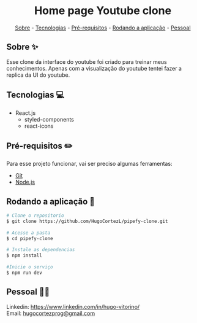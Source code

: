 <h1 align="center"> Home page Youtube clone</h1>

<p align="center">
    <a href="#sobre">Sobre</a>
    - <a href="#tecnologias">Tecnologias</a>
    - <a href="#pre">Pré-requisitos</a>
    - <a href="#rodando">Rodando a aplicação</a>
    - <a href="#pessoal">Pessoal</a>
</p>
 
<h2 id="sobre">Sobre ✨</h2>
 
Esse clone da interface do youtube foi criado para treinar meus conhecimentos. Apenas com a visualização do youtube tentei fazer a replica da UI do youtube.
 
<h2 id="tecnologias">Tecnologias 💻</h2>
 
- React.js
    - styled-components
    - react-icons
 
<h2 id="pre">Pré-requisitos ✏️</h2>
 
Para esse projeto funcionar, vai ser preciso algumas ferramentas:
* [Git](https://git-scm.com/downloads)
* [Node.js](https://nodejs.org/en/download/)
 
<h2 id="rodando">Rodando a aplicação 🎲</h2>
 
```bash
# Clone o repositorio
$ git clone https://github.com/HugoCortezL/pipefy-clone.git
 
# Acesse a pasta
$ cd pipefy-clone
 
# Instale as dependencias
$ npm install
 
#Inicie o serviço
$ npm run dev
```
 
<h2 id="pessoal">Pessoal 🙋‍♂️</h2>

Linkedin: https://www.linkedin.com/in/hugo-vitorino/
</br>
Email: hugocortezprog@gmail.com
